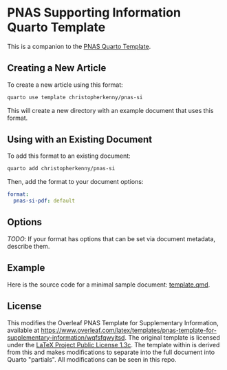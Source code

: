 
# PNAS Supporting Information Quarto Template

This is a companion to the [PNAS Quarto Template](https://github.com/christopherkenny/pnas).

## Creating a New Article

To create a new article using this format:

```bash
quarto use template christopherkenny/pnas-si
```

This will create a new directory with an example document that uses this format.

## Using with an Existing Document

To add this format to an existing document:

```bash
quarto add christopherkenny/pnas-si
```

Then, add the format to your document options:

```yaml
format:
  pnas-si-pdf: default
```    

## Options

*TODO*: If your format has options that can be set via document metadata, describe them.

## Example

Here is the source code for a minimal sample document: [template.qmd](template.qmd).

<!-- pdftools::pdf_convert('template.pdf',pages = 1) 
![[template.qmd](template.qmd)](template_1.png) -->

## License

This modifies the Overleaf PNAS Template for Supplementary Information, available at <https://www.overleaf.com/latex/templates/pnas-template-for-supplementary-information/wqfsfqwyjtsd>. The original template is licensed under the [LaTeX Project Public License 1.3c](https://www.latex-project.org/lppl/lppl-1-3c/). The template within is derived from this and makes modifications to separate into the full document into Quarto "partials". All modifications can be seen in this repo. 

